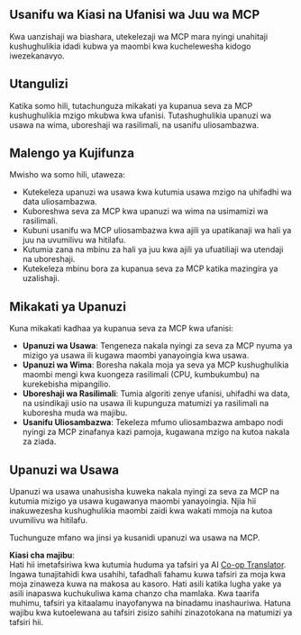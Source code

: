<!--
CO_OP_TRANSLATOR_METADATA:
{
  "original_hash": "cd973a4e381337c6a3ac2443e7548e63",
  "translation_date": "2025-06-13T00:48:28+00:00",
  "source_file": "05-AdvancedTopics/mcp-scaling/README.md",
  "language_code": "sw"
}
-->
## Usanifu wa Kiasi na Ufanisi wa Juu wa MCP

Kwa uanzishaji wa biashara, utekelezaji wa MCP mara nyingi unahitaji kushughulikia idadi kubwa ya maombi kwa kuchelewesha kidogo iwezekanavyo.

## Utangulizi

Katika somo hili, tutachunguza mikakati ya kupanua seva za MCP kushughulikia mzigo mkubwa kwa ufanisi. Tutashughulikia upanuzi wa usawa na wima, uboreshaji wa rasilimali, na usanifu uliosambazwa.

## Malengo ya Kujifunza

Mwisho wa somo hili, utaweza:

- Kutekeleza upanuzi wa usawa kwa kutumia usawa mzigo na uhifadhi wa data uliosambazwa.
- Kuboreshwa seva za MCP kwa upanuzi wa wima na usimamizi wa rasilimali.
- Kubuni usanifu wa MCP uliosambazwa kwa ajili ya upatikanaji wa hali ya juu na uvumilivu wa hitilafu.
- Kutumia zana na mbinu za hali ya juu kwa ajili ya ufuatiliaji wa utendaji na uboreshaji.
- Kutekeleza mbinu bora za kupanua seva za MCP katika mazingira ya uzalishaji.

## Mikakati ya Upanuzi

Kuna mikakati kadhaa ya kupanua seva za MCP kwa ufanisi:

- **Upanuzi wa Usawa**: Tengeneza nakala nyingi za seva za MCP nyuma ya mizigo ya usawa ili kugawa maombi yanayoingia kwa usawa.
- **Upanuzi wa Wima**: Boresha nakala moja ya seva ya MCP kushughulikia maombi mengi kwa kuongeza rasilimali (CPU, kumbukumbu) na kurekebisha mipangilio.
- **Uboreshaji wa Rasilimali**: Tumia algoriti zenye ufanisi, uhifadhi wa data, na usindikaji usio na usawa ili kupunguza matumizi ya rasilimali na kuboresha muda wa majibu.
- **Usanifu Uliosambazwa**: Tekeleza mfumo uliosambazwa ambapo nodi nyingi za MCP zinafanya kazi pamoja, kugawana mzigo na kutoa nakala za ziada.

## Upanuzi wa Usawa

Upanuzi wa usawa unahusisha kuweka nakala nyingi za seva za MCP na kutumia mizigo ya usawa kugawanya maombi yanayoingia. Njia hii inakuwezesha kushughulikia maombi zaidi kwa wakati mmoja na kutoa uvumilivu wa hitilafu.

Tuchunguze mfano wa jinsi ya kusanidi upanuzi wa usawa na MCP.

**Kiasi cha majibu**:  
Hati hii imetafsiriwa kwa kutumia huduma ya tafsiri ya AI [Co-op Translator](https://github.com/Azure/co-op-translator). Ingawa tunajitahidi kwa usahihi, tafadhali fahamu kuwa tafsiri za moja kwa moja zinaweza kuwa na makosa au kasoro. Hati asili katika lugha yake ya asili inapaswa kuchukuliwa kama chanzo cha mamlaka. Kwa taarifa muhimu, tafsiri ya kitaalamu inayofanywa na binadamu inashauriwa. Hatuna wajibu kwa kutoelewana au tafsiri zisizo sahihi zinazotokana na matumizi ya tafsiri hii.